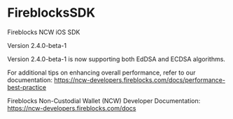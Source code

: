 # FireblocksSDK

Fireblocks NCW iOS SDK 

Version 2.4.0-beta-1

Version 2.4.0-beta-1 is now supporting both EdDSA and ECDSA algorithms.

For additional tips on enhancing overall performance, refer to our documentation: https://ncw-developers.fireblocks.com/docs/performance-best-practice 

Fireblocks Non-Custodial Wallet (NCW) Developer Documentation: https://ncw-developers.fireblocks.com/docs

